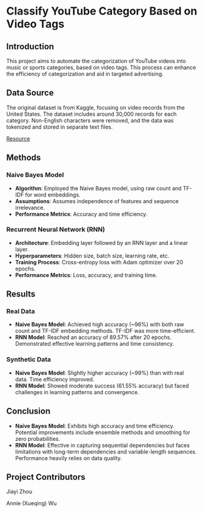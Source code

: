 # Classify YouTube Category Based on Video Tags

## Introduction
This project aims to automate the categorization of YouTube videos into music or sports categories, based on video tags. This process can enhance the efficiency of categorization and aid in targeted advertising.

## Data Source
The original dataset is from Kaggle, focusing on video records from the United States. The dataset includes around 30,000 records for each category. Non-English characters were removed, and the data was tokenized and stored in separate text files.

[Resource](https://www.kaggle.com/datasets/rsrishav/youtube-trending-video-dataset?select=US_youtube_trending_data.csv)

## Methods
### Naive Bayes Model
- **Algorithm**: Employed the Naive Bayes model, using raw count and TF-IDF for word embeddings.
- **Assumptions**: Assumes independence of features and sequence irrelevance.
- **Performance Metrics**: Accuracy and time efficiency.

### Recurrent Neural Network (RNN)
- **Architecture**: Embedding layer followed by an RNN layer and a linear layer.
- **Hyperparameters**: Hidden size, batch size, learning rate, etc.
- **Training Process**: Cross-entropy loss with Adam optimizer over 20 epochs.
- **Performance Metrics**: Loss, accuracy, and training time.

## Results
### Real Data
- **Naive Bayes Model**: Achieved high accuracy (~96%) with both raw count and TF-IDF embedding methods. TF-IDF was more time-efficient.
- **RNN Model**: Reached an accuracy of 89.57% after 20 epochs. Demonstrated effective learning patterns and time consistency.

### Synthetic Data
- **Naive Bayes Model**: Slightly higher accuracy (~99%) than with real data. Time efficiency improved.
- **RNN Model**: Showed moderate success (61.55% accuracy) but faced challenges in learning patterns and convergence.

## Conclusion
- **Naive Bayes Model**: Exhibits high accuracy and time efficiency. Potential improvements include ensemble methods and smoothing for zero probabilities.
- **RNN Model**: Effective in capturing sequential dependencies but faces limitations with long-term dependencies and variable-length sequences. Performance heavily relies on data quality.

## Project Contributors
Jiayi Zhou

Annie (Xueqing) Wu
